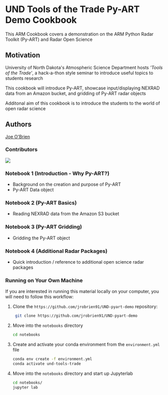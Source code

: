 # UND Tools of the Trade Py-ART Demo Cookbook

This ARM Cookbook covers a demonstration on the ARM Python Radar Toolkit (Py-ART) and Radar Open Science

## Motivation

University of North Dakota's Atmospheric Science Department hosts *'Tools of the Trade'*, a hack-a-thon style seminar to introduce useful topics to students research

This cookbook will introduce Py-ART, showcase input/displaying NEXRAD data from an Amazon bucket, and gridding of Py-ART radar objects

Additonal aim of this cookbook is to introduce the students to the world of open radar science

## Authors

[Joe O'Brien](@jrobrien91)

### Contributors

<a href="https://github.com/jrobrien91/UND-pyart-demo/graphs/contributors">
  <img src="https://contrib.rocks/image?repo=jrobrien91/UND-pyart-demo" />
</a>

### Notebook 1 (Introduction - Why Py-ART?)
- Background on the creation and purpose of Py-ART
- Py-ART Data object
### Notebook 2 (Py-ART Basics)
- Reading NEXRAD data from the Amazon S3 bucket
### Notebook 3 (Py-ART Gridding)
- Gridding the Py-ART object
### Notebook 4 (Additional Radar Packages)
- Quick introduction / reference to additional open science radar packages

### Running on Your Own Machine
If you are interested in running this material locally on your computer, you will need to follow this workflow:

1. Clone the `https://github.com/jrobrien91/UND-pyart-demo` repository:

   ```bash
    git clone https://github.com/jrobrien91/UND-pyart-demo
    ```  
1. Move into the `notebooks` directory
    ```bash
    cd notebooks
    ```  
1. Create and activate your conda environment from the `environment.yml` file
    ```bash
    conda env create -f environment.yml
    conda activate und-tools-trade
    ```  
1.  Move into the `notebooks` directory and start up Jupyterlab
    ```bash
    cd notebooks/
    jupyter lab
    ```
